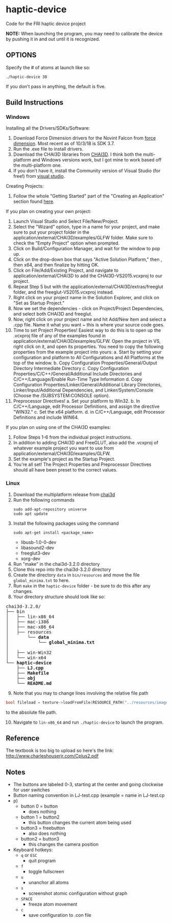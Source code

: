 # haptic-device
Code for the FRI haptic device project

**NOTE:** When launching the program, you may need to calibrate the device by pushing it in and out until it is recognized.

## OPTIONS
Specify the # of atoms at launch like so:
```
./haptic-device 38
```
If you don't pass in anything, the default is five.

## Build Instructions

### Windows

Installing all the Drivers/SDKs/Software:


1. Download Force Dimension drivers for the Novint Falcon from [force dimension](http://www.forcedimension.com/download/sdk). Most recent as of 10/3/18 is SDK 3.7.
2. Run the .exe file to install drivers.
3. Download the CHAI3D libraries from [CHAI3D](http://chai3d.org/download/releases). I think both the multi-platform and Windows versions work, but I got mine to work based off the multi-platform one.
4. If you don’t have it, install the Community version of Visual Studio (for free!) from [visual studio](https://visualstudio.microsoft.com/downloads/?utm_medium=microsoft&utm_source=docs.microsoft.com&utm_campaign=button+cta&utm_content=download+vs2017).


Creating Projects:

1. Follow the whole "Getting Started" part of the "Creating an Application" section found [here](http://chai3d.org/download/doc/html/wrapper-overview.html).

If you plan on creating your own project:

1. Launch Visual Studio and Select File/New/Project.
2. Select the "Wizard" option, type in a name for your project, and make sure to put your project folder in the application/external/CHAI3D/examples/GLFW folder. Make sure to check the "Empty Project" option when prompted.
3. Click on Build/Configuration Manager, and wait for the window to pop up.
4. Click on the drop-down box that says "Active Solution Platform," then <New>, then x64, and then finalize by hitting OK.
5. Click on File/Add/Existing Project, and navigate to application/external/CHAI3D to add the CHAI3D-VS2015.vcxproj to our project.
6. Repeat Step 5 but with the application/external/CHAI3D/extras/freeglut folder, and the freeglut-VS2015.vcxproj instead.
7. Right click on your project name in the Solution Explorer, and click on "Set as Startup Project."
8. Now we set the dependencies - click on Project/Project Dependencies, and select both CHAI3D and freeglut.
9. Now, right click on your project name and hit Add/New Item and select a .cpp file. Name it what you want ~ this is where your source code goes.
10. Time to set Project Properties! Easiest way to do this is to open up the .vcxproj file of any of the examples found in application/external/CHAI3D/examples/GLFW. Open the project in VS, right click on it, and open its properties. You need to copy the following properties from the example project into yours:
    a. Start by setting your configuration and platform to All Configurations and All Platforms at the top of the window.
    b. Copy Configuration Properties/General/Output Directory Intermediate Directory
    c. Copy Configuration Properties/C/C++/General/Additional Include Directories and C/C++/Language/Enable Run-Time Type Information
    d. Copy Configuration Properties/Linker/General/Additional Library Directories, Linker/Input/Additional Dependencies, and Linker/System/Console (Choose the /SUBSYSTEM:CONSOLE option).
11. Preprocessor Directives!
    a. Set your platform to Win32.
    b. In C/C++/Language, edit Processor Definitions, and assign the directive "WIN32."
    c. Set the x64 platform.
    d. in C/C++/Language, edit Processor Definitions and include WIN64.

If you plan on using one of the CHAI3D examples:
1. Follow Steps 1-6 from the individual project instructions.
2. In addition to adding CHAI3D and FreeGLUT, also add the .vcxproj of whatever example project you want to use from application/external/CHAI3D/examples/GLFW.
3. Set the example's project as the Startup Project.
4. You're all set! The Project Properties and Preprocessor Directives should all have been preset to the correct values.


### Linux
1. Download the multiplatform release from [chai3d](http://www.chai3d.org/download/releases)
2. Run the following commands
   ```
   sudo add-apt-repository universe
   sudo apt update
   ```
3. Install the following packages using the command
    ```
    sudo apt-get install <package_name>
    ```
    * libusb-1.0-0-dev
    * libasound2-dev
    * freeglut3-dev
    * xorg-dev
4. Run "make" in the chai3d-3.2.0 directory
5. Clone this repo into the chai3d-3.2.0 directory
6. Create the directory `data` in `bin/resources` and move the file `global_minima.txt` to here.
7. Run `make` in the `haptic-device` folder - be sure to do this after any changes.
8. Your directory structure should look like so:
<pre>
chai3d-3.2.0/
├── bin
│   ├── lin-x86_64
│   ├── mac-i386
│   ├── mac-x86_64
│   ├── resources
│       └── <b>data</b>
│           └── <b>global_minima.txt</b>
│
│   ├── win-Win32
│   └── win-x64
└── <b>haptic-device</b>
    ├── <b>LJ.cpp</b>
    ├── <b>Makefile</b>
    ├── <b>obj</b>
    └── <b>README.md</b>
</pre>

9. Note that you may to change lines involving the relative file path
```c++
bool fileload = texture->loadFromFile(RESOURCE_PATH("../resources/images/spheremap-3.jpg"));
```
to the absolute file path.

10. Navigate to `lin-x86_64` and run `./haptic-device` to launch the program.




## Reference
The textbook is too big to upload so here's the link: http://www.charleshouserjr.com/Cplus2.pdf


## Notes

* The buttons are labeled 0-3, starting at the center and going clockwise for user switches
* Button naming convention in LJ-test.cpp (example = name in LJ-test.cp
* p)
    * button 0 = button
        * does nothing
    * button 1 = button2
        * this button changes the current atom being used
    * button3 = freebutton
        * also does nothing
    * button2  = button3
        * this changes the camera position
* Keyboard hotkeys:
    * `q` or `ESC`
        * quit program
    * `f`
        * toggle fullscreen
    * `u`
        * unanchor all atoms
    * `s`
        * screenshot atomic configuration without graph
    * `SPACE`
        * freeze atom movement
    * `c`
        * save configuration to .con file
